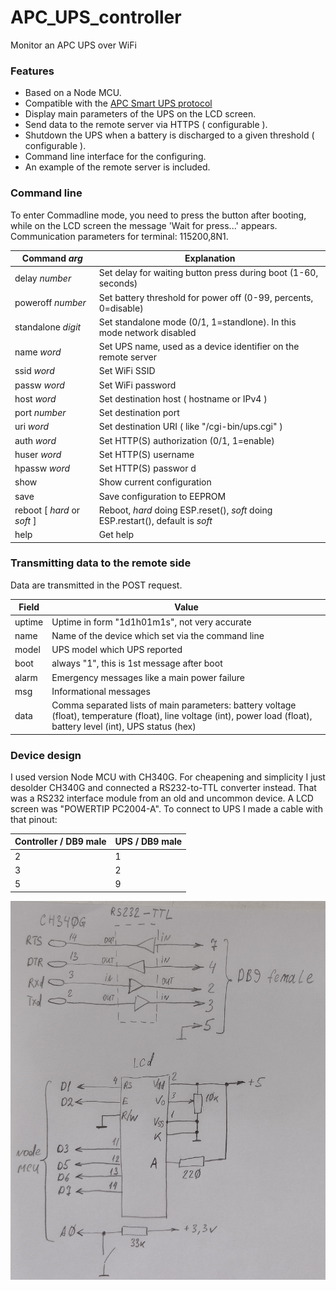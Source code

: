 # APC_UPS_controller
Monitor an APC UPS over WiFi

### Features
- Based on a Node MCU.
- Compatible with the [APC Smart UPS protocol](https://kirbah.github.io/apc-ups/Smart-protocol/)
- Display main parameters of the UPS on the LCD screen.
- Send data to the remote server via HTTPS ( configurable ).
- Shutdown the UPS when a battery is discharged to a given threshold ( configurable ).
- Command line interface for the configuring.
- An example of the remote server is included.

### Command line
To enter Commadline mode, you need to press the button after booting, while on the LCD screen the message 'Wait for press...' appears.
Communication parameters for terminal: 115200,8N1.

| Command *arg* | Explanation |
| --- | --- |
| delay *number* | Set delay for waiting button press during boot (1-60, seconds) |
| poweroff *number* | Set battery threshold for power off (0-99, percents, 0=disable) |
| standalone *digit* | Set standalone mode (0/1, 1=standlone). In this mode network disabled |
| name *word* | Set UPS name, used as a device identifier on the remote server |
| ssid *word* | Set WiFi SSID |
| passw *word* | Set WiFi password |
| host *word* | Set destination host ( hostname or IPv4 ) |
| port *number* | Set destination port |
| uri *word* | Set destination URI ( like "/cgi-bin/ups.cgi" ) |
| auth *word* | Set HTTP(S) authorization (0/1, 1=enable) |
| huser *word* | Set HTTP(S) username |
| hpassw *word* | Set HTTP(S) passwor d|
| show | Show current configuration |
| save | Save configuration to EEPROM |
| reboot [ *hard* or *soft* ] | Reboot, *hard* doing ESP.reset(), *soft* doing ESP.restart(), default is *soft* |
| help | Get help |

### Transmitting data to the remote side
Data are transmitted in the POST request.

| Field | Value |
| --- | --- |
| uptime | Uptime in form "1d1h01m1s", not very accurate |
| name | Name of the device which set via the command line |
| model | UPS model which UPS reported |
| boot | always "1", this is 1st  message after boot |
| alarm | Emergency messages like a main power failure |
| msg | Informational messages |
| data | Comma separated lists of main parameters: battery voltage (float), temperature (float), line voltage (int), power load (float), battery level (int), UPS status (hex) |

### Device design

I used version Node MCU with CH340G. For cheapening and simplicity I just desolder CH340G and connected a RS232-to-TTL converter instead. That was a RS232 interface module from an old and uncommon device. A LCD screen was "POWERTIP PC2004-A". To connect to UPS I made a cable with that pinout:

| Controller / DB9 male | UPS / DB9 male |
| --- | --- |
| 2 | 1 |
| 3 | 2 |
| 5 | 9 |

![schematic diagram](https://github.com/old789/APC_UPS_controller/blob/main/schematic.jpg)

